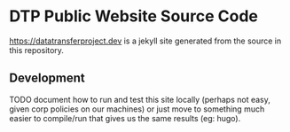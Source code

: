 # DTP Public Website Source Code

https://datatransferproject.dev is a jekyll site generated from the source in
this repository.

## Development

TODO document how to run and test this site locally (perhaps not easy, given
corp policies on our machines) or just move to something much easier to
compile/run that gives us the same results (eg: hugo).
